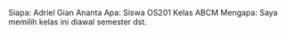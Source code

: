 Siapa: Adriel Gian Ananta
Apa: Siswa OS201 Kelas ABCM
Mengapa: Saya memilih kelas ini diawal semester
dst.
